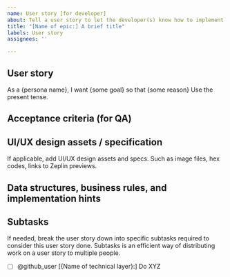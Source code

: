 ```yaml
---
name: User story [for developer]
about: Tell a user story to let the developer(s) know how to implement it
title: "[Name of epic:] A brief title"
labels: User story
assignees: ''

---
```


## User story

As a {persona name}, I want {some goal} so that {some reason}
Use the present tense.

## Acceptance criteria (for QA)

## UI/UX design assets / specification

If applicable, add UI/UX design assets and specs. Such as image files, hex codes, links to Zeplin previews.

## Data structures, business rules, and implementation hints

## Subtasks

If needed, break the user story down into specific subtasks required to consider this user story done. Subtasks is an efficient way of distributing work on a user story to multiple people.

- [ ] @github_user [{Name of technical layer}:] Do XYZ

